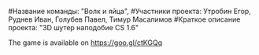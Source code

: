 #Название команды: "Волк и яйца",
#Участники проекта: 
                       Утробин Егор,
                       Руднев Иван,
                       Голубев Павел,
                       Тимур Масалимов
#Краткое описание проекта: "3D шутер наподобие CS 1.6"

The game is available on https://goo.gl/ctKGQq
